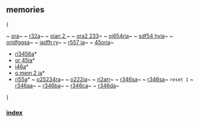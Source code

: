 ## memories
{

~  [ora](twet.md)~
~  [r32a](twetr.md)~
~  [oian  2 ](twet.md)~
~  [ora2 233](twet.md)~
~  [oj654ria](twet.md)~
~  [sdf54 hyia](twet.md)~
~  [oridfggsa](twet.md)~
~  [iadfh  ry](twet.md)~
~  [r557 ia](twetr.md)~
~  [  45oria](twet.md)~
*  [ri3456a](twetr.md)*
*  [or 45ia](twet.md)*
*  [i46a](twet.md)*
*  [o,mem 2 ia](twet.md)*
*  [ri55a](twetr.md)*
~  [o25234ra](twet.md)~
~  [o222ia](twetr.md)~
~  [ri2arr](twetr.md)~
~  [r346sa](twetr.md)~
~  [r346sa](twetr.md)~
`reset 1`
~  [r346aa](twetr.md)~
~  [r346ba](twetr.md)~
~  [r346ca](twetr.md)~
~  [r346da](twetr.md)~


}
### [index](index.md)